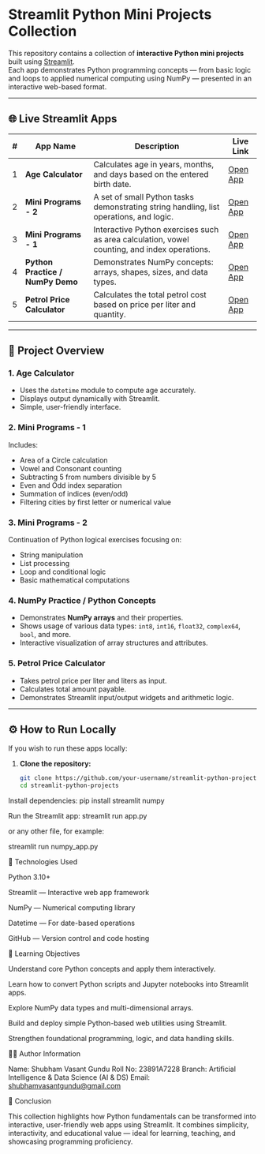 # Streamlit Python Mini Projects Collection

This repository contains a collection of **interactive Python mini projects** built using [Streamlit](https://streamlit.io/).  
Each app demonstrates Python programming concepts — from basic logic and loops to applied numerical computing using NumPy — presented in an interactive web-based format.

---

## 🌐 Live Streamlit Apps

| # | App Name | Description | Live Link |
|---|-----------|--------------|------------|
| 1 | **Age Calculator** | Calculates age in years, months, and days based on the entered birth date. | [Open App](https://age-calculator1.streamlit.app/) |
| 2 | **Mini Programs - 2** | A set of small Python tasks demonstrating string handling, list operations, and logic. | [Open App](https://mini-programs-2.streamlit.app/) |
| 3 | **Mini Programs - 1** | Interactive Python exercises such as area calculation, vowel counting, and index operations. | [Open App](https://mini-programs-1.streamlit.app/) |
| 4 | **Python Practice / NumPy Demo** | Demonstrates NumPy concepts: arrays, shapes, sizes, and data types. | [Open App](https://pythonpractice-uok3upckhorycngorq4xqe.streamlit.app/) |
| 5 | **Petrol Price Calculator** | Calculates the total petrol cost based on price per liter and quantity. | [Open App](https://petrol-p.streamlit.app/) |

---

## 🧮 Project Overview

### 1. Age Calculator
- Uses the `datetime` module to compute age accurately.
- Displays output dynamically with Streamlit.
- Simple, user-friendly interface.

### 2. Mini Programs - 1
Includes:
- Area of a Circle calculation  
- Vowel and Consonant counting  
- Subtracting 5 from numbers divisible by 5  
- Even and Odd index separation  
- Summation of indices (even/odd)  
- Filtering cities by first letter or numerical value  

### 3. Mini Programs - 2
Continuation of Python logical exercises focusing on:
- String manipulation  
- List processing  
- Loop and conditional logic  
- Basic mathematical computations  

### 4. NumPy Practice / Python Concepts
- Demonstrates **NumPy arrays** and their properties.  
- Shows usage of various data types: `int8`, `int16`, `float32`, `complex64`, `bool`, and more.  
- Interactive visualization of array structures and attributes.  

### 5. Petrol Price Calculator
- Takes petrol price per liter and liters as input.  
- Calculates total amount payable.  
- Demonstrates Streamlit input/output widgets and arithmetic logic.  

---

## ⚙️ How to Run Locally

If you wish to run these apps locally:

1. **Clone the repository:**
   ```bash
   git clone https://github.com/your-username/streamlit-python-projects.git
   cd streamlit-python-projects

Install dependencies:
pip install streamlit numpy

Run the Streamlit app:
streamlit run app.py


or any other file, for example:

streamlit run numpy_app.py

🧰 Technologies Used

Python 3.10+

Streamlit — Interactive web app framework

NumPy — Numerical computing library

Datetime — For date-based operations

GitHub — Version control and code hosting

🎯 Learning Objectives

Understand core Python concepts and apply them interactively.

Learn how to convert Python scripts and Jupyter notebooks into Streamlit apps.

Explore NumPy data types and multi-dimensional arrays.

Build and deploy simple Python-based web utilities using Streamlit.

Strengthen foundational programming, logic, and data handling skills.



👨‍💻 Author Information

Name: Shubham Vasant Gundu
Roll No: 23891A7228
Branch: Artificial Intelligence & Data Science (AI & DS)
Email: shubhamvasantgundu@gmail.com

🏁 Conclusion

This collection highlights how Python fundamentals can be transformed into interactive, user-friendly web apps using Streamlit.
It combines simplicity, interactivity, and educational value — ideal for learning, teaching, and showcasing programming proficiency.
